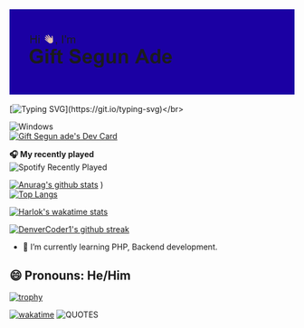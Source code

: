 
<img src='header.png' alt='intro-header'>



<!--
**giftade/giftade** is a ✨ _special_ ✨ repository because its `README.md` (this file) appears on your GitHub profile.
[![Typing SVG](https://readme-typing-svg.herokuapp.com/?lines=First+line+of+text;Second+line+of+text)](https://git.io/typing-svg)
Here are some ideas to get you started:

- 🔭 I’m currently working on ...
- 🌱 I’m currently learning ...
- 👯 I’m looking to collaborate on ...
- 🤔 I’m looking for help with ...
- 💬 Ask me about ...
- 📫 How to reach me: ...
##😄 Pronouns: he/him
- ⚡ Fun fact: ...
-->
[![Typing SVG](https://readme-typing-svg.herokuapp.com?font=Fira+Code&duration=3000&pause=1000&color=2418F7&width=500&height=100&lines=Hi%2C+I'm+Segun+%F0%9F%98%87;I'm+a+backend+developer+%F0%9F%98%81;I+use+JavaScript+and+php+a+lot++%F0%9F%91%8A%F0%9F%92%9B;and+React+too+%F0%9F%91%8C+%F0%9F%92%99%F0%9F%92%9B;I+want+to+be+a........;Blockchain+developer+%F0%9F%99%88;And+if+you're+wondering........;Blue+is+my+favorite+colour.)](https://git.io/typing-svg)</br>

![Windows](https://img.shields.io/badge/Windows-0078D6?style=for-the-badge&logo=windows&logoColor=white)</br>
<a href="https://app.daily.dev/giftsegunade"><img src="https://api.daily.dev/devcards/8833fa2c69414f72b7a92b4b46ce396b.png?r=t2j" width="400" alt="Gift Segun ade's Dev Card"/></a></br>




**🎧 My recently played**</br>
![Spotify Recently Played](https://spotify-recently-played-readme.vercel.app/api?user=31b2joa5udk3uaa2v7fisujzupui&count=10&unique=on&width=600)</br>


[![Anurag's github stats](https://github-readme-stats.vercel.app/api?username=giftade&theme=blue-green)](https://github.com/anuraghazra/github-readme-stats)
)</br>
[![Top Langs](https://github-readme-stats.vercel.app/api/top-langs/?username=giftade&layout=donut-vertical)](https://github.com/anuraghazra/github-readme-stats)</br>

[![Harlok's wakatime stats](https://github-readme-stats.vercel.app/api/wakatime?username=Segzy)](https://github.com/anuraghazra/github-readme-stats)</br>

[![DenverCoder1's github streak](https://github-readme-streak-stats.herokuapp.com/?user=giftade&theme=blue-green)](https://github.com/DenverCoder1/github-readme-streak-stats)</br>

- 🌱 I’m currently learning PHP, Backend development.

## 😄 Pronouns: He/Him



[![trophy](https://github-profile-trophy.vercel.app/?username=giftade)](https://github.com/ryo-ma/github-profile-trophy)

[![wakatime](https://wakatime.com/badge/user/ad83083a-6ceb-4052-accc-986f394d84d4.svg)](https://wakatime.com/@ad83083a-6ceb-4052-accc-986f394d84d4)
![QUOTES](https://quotier.vercel.app/quote)


